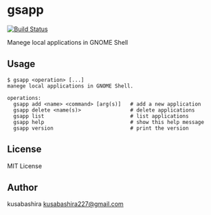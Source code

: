 gsapp
=====

[![Build Status](https://travis-ci.org/kusabashira/gsapp.svg?branch=master)](https://travis-ci.org/kusabashira/gsapp)

Manege local applications in GNOME Shell

Usage
-----

```
$ gsapp <operation> [...]
manege local applications in GNOME Shell.

operations:
  gsapp add <name> <command> [arg(s)]   # add a new application
  gsapp delete <name(s)>                # delete applications
  gsapp list                            # list applications
  gsapp help                            # show this help message
  gsapp version                         # print the version
```

License
-------

MIT License

Author
------

kusabashira <kusabashira227@gmail.com>
